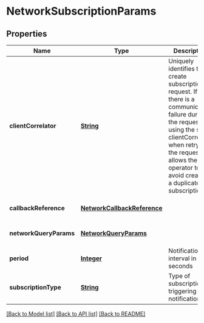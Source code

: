 # NetworkSubscriptionParams
## Properties

Name | Type | Description | Notes
------------ | ------------- | ------------- | -------------
**clientCorrelator** | [**String**](string.md) | Uniquely identifies this create subscription request. If there is a communication failure during the request, using the same clientCorrelator when retrying the request allows the operator to avoid creating a duplicate subscription. | [optional] [default to null]
**callbackReference** | [**NetworkCallbackReference**](NetworkCallbackReference.md) |  | [optional] [default to null]
**networkQueryParams** | [**NetworkQueryParams**](NetworkQueryParams.md) |  | [optional] [default to null]
**period** | [**Integer**](integer.md) | Notification interval in seconds | [optional] [default to null]
**subscriptionType** | [**String**](string.md) | Type of subscription triggering notifications | [optional] [default to null]

[[Back to Model list]](../README.md#documentation-for-models) [[Back to API list]](../README.md#documentation-for-api-endpoints) [[Back to README]](../README.md)

